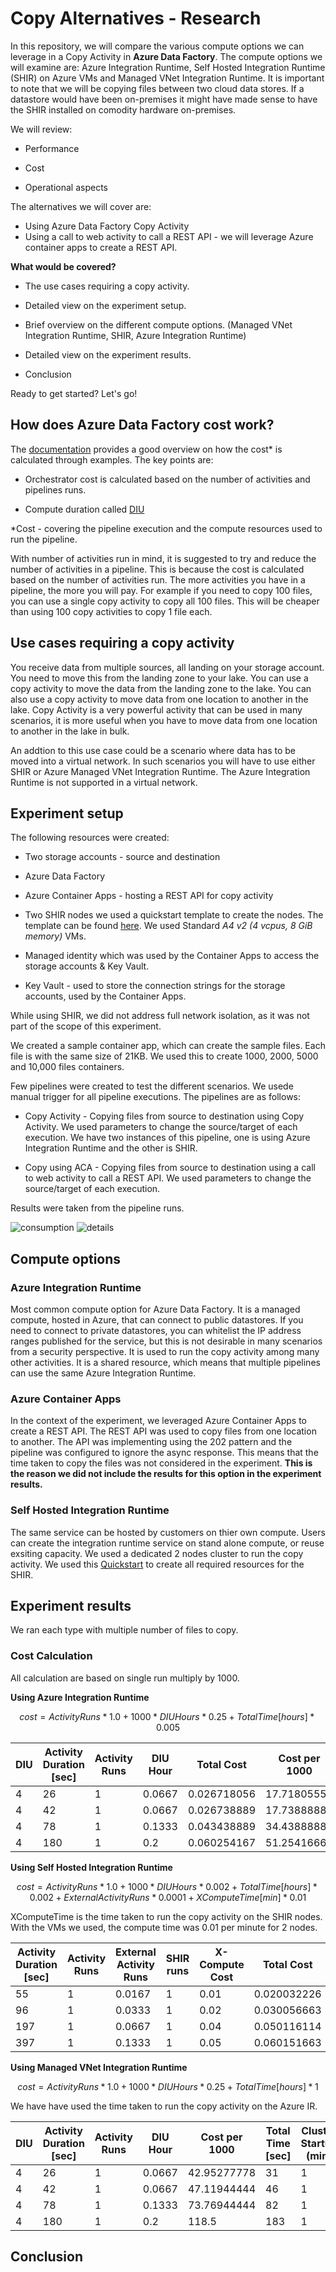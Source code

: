 # Copy Alternatives - Research

In this repository, we will compare the various compute options we can leverage in a Copy Activity in __Azure Data Factory__. The compute options we will examine are: Azure Integration Runtime, Self Hosted Integration Runtime (SHIR) on Azure VMs and Managed VNet Integration Runtime. It is important to note that we will be copying files between two cloud data stores. If a datastore would have been on-premises it might have made sense to have the SHIR installed on comodity hardware on-premises.

We will review:

- Performance

- Cost

- Operational aspects

The alternatives we will cover are:

- Using Azure Data Factory Copy Activity 
- Using a call to web activity to call a REST API - we will leverage Azure container apps to create a REST API.

__What would be covered?__

- The use cases requiring a copy activity.

- Detailed view on the experiment setup.

- Brief overview on the different compute options. (Managed VNet Integration Runtime, SHIR, Azure Integration Runtime)

- Detailed view on the experiment results.

- Conclusion

Ready to get started? Let's go!

## How does Azure Data Factory cost work?

The [documentation](https://learn.microsoft.com/en-us/azure/data-factory/pricing-concepts) provides a good overview on how the cost* is calculated through examples. The key points are:

- Orchestrator cost is calculated based on the number of activities and pipelines runs.

- Compute duration called [DIU](https://learn.microsoft.com/en-us/azure/data-factory/copy-activity-performance#data-integration-units)


*Cost - covering the pipeline execution and the compute resources used to run the pipeline.

With number of activities run in mind, it is suggested to try and reduce the number of activities in a pipeline. This is because the cost is calculated based on the number of activities run. The more activities you have in a pipeline, the more you will pay. For example if you need to copy 100 files, you can use a single copy activity to copy all 100 files. This will be cheaper than using 100 copy activities to copy 1 file each.

## Use cases requiring a copy activity


You receive data from multiple sources, all landing on your storage account. You need to move this from the landing zone to your lake. You can use a copy activity to move the data from the landing zone to the lake. You can also use a copy activity to move data from one location to another in the lake. Copy Activity is a very powerful activity that can be used in many scenarios, it is more useful when you have to move data from one location to another in the lake in bulk. 

An addtion to this use case could be a scenario where data has to be moved into a virtual network. In such scenarios you will have to use either SHIR or Azure Managed VNet Integration Runtime. The Azure Integration Runtime is not supported in a virtual network.


## Experiment setup

The following resources were created:

- Two storage accounts - source and destination

- Azure Data Factory

- Azure Container Apps - hosting a REST API for copy activity

- Two SHIR nodes we used a quickstart template to create the nodes. The template can be found [here](https://github.com/Azure/azure-quickstart-templates/tree/master/quickstarts/microsoft.compute/vms-with-selfhost-integration-runtime). We used Standard _A4 v2 (4 vcpus, 8 GiB memory)_ VMs.

- Managed identity which was used by the Container Apps to access the storage accounts & Key Vault.

- Key Vault - used to store the connection strings for the storage accounts, used by the Container Apps.

While using SHIR, we did not address full network isolation, as it was not part of the scope of this experiment. 

We created a sample container app, which can create the sample files. Each file is with the same size of 21KB. We used this to create 1000, 2000, 5000 and 10,000 files containers.

Few pipelines were created to test the different scenarios. We usede manual trigger for all pipeline executions. The pipelines are as follows:

- Copy Activity - Copying files from source to destination using Copy Activity. We used parameters to change the source/target of each execution. We have two instances of this pipeline, one is using Azure Integration Runtime and the other is SHIR.

- Copy using ACA - Copying files from source to destination using a call to web activity to call a REST API. We used parameters to change the source/target of each execution. 

Results were taken from the pipeline runs. 

![consumption](/images/pipeline_consumption.png)
![details](/images/pipeline_run_details.png)

## Compute options

### Azure Integration Runtime

Most common compute option for Azure Data Factory. It is a managed compute, hosted in Azure, that can connect to public datastores. If you need to connect to private datastores, you can whitelist the IP address ranges published for the service, but this is not desirable in many scenarios from a security perspective. It is used to run the copy activity among many other activities. It is a shared resource, which means that multiple pipelines can use the same Azure Integration Runtime.

### Azure Container Apps

In the context of the experiment, we leveraged Azure Container Apps to create a REST API. The REST API was used to copy files from one location to another. The API was implementing using the 202 pattern and the pipeline was configured to ignore the async response. This means that the time taken to copy the files was not considered in the experiment. __This is the reason we did not include the results for this option in the experiment results.__

### Self Hosted Integration Runtime

The same service can be hosted by customers on thier own compute. Users can create the integration runtime service on stand alone compute, or reuse exsiting capacity. We used a dedicated 2 nodes cluster to run the copy activity. We used this [Quickstart](https://github.com/Azure/azure-quickstart-templates/tree/master/quickstarts/microsoft.compute/vms-with-selfhost-integration-runtime) to create all required resources for the SHIR.

## Experiment results 

We ran each type with multiple number of files to copy. 

### Cost Calculation

All calculation are based on single run multiply by 1000.

__Using Azure Integration Runtime__

$$ cost = {ActivityRuns * 1.0 + 1000 * DIUHours * 0.25 + Total Time[hours] * 0.005  } $$


| DIU | Activity Duration [sec]| Activity Runs| DIU Hour| Total Cost | Cost per 1000| Total Time [sec]|
|-----|------------------------|--------------|---------|------------|--------------|-----------------|
|4|	26|	1|	0.0667|	0.026718056|	17.71805556	|31|
|4|	42|	1|	0.0667|	0.026738889|	17.73888889	|46|
|4|	78|	1|	0.1333|	0.043438889|	34.43888889|	82|
|4|	180|	1	|0.2	|0.060254167	|51.25416667	|183|


__Using Self Hosted Integration Runtime__


$$ cost = {ActivityRuns * 1.0 + 1000 * DIUHours * 0.002 + Total Time[hours] * 0.002 + External Activity Runs * 0.0001 + XComputeTime[min] * 0.01  } $$

XComputeTime is the time taken to run the copy activity on the SHIR nodes. With the VMs we used, the compute time was 0.01 per minute for 2 nodes.

|Activity Duration [sec]| Activity Runs| External Activity Runs| SHIR runs|	X-Compute Cost	|Total Cost| Cost per 1000|	Total Time [sec]|
|-----------------------|--------------|-----------------------|----------|-----------------|----------|--------------|-----------------|
|55|	1|	0.0167	|1	|0.01	|0.020032226	|11.53222556	|55|
|96|	1|	0.0333	|1	|0.02	|0.030056663	|21.55666333	|96|
|197|	1|	0.0667	|1	|0.04	|0.050116114	|41.61611444	|197|
|397|	1|	0.1333	|1	|0.05	|0.060151663	|51.65166333	|249|


__Using Managed VNet Integration Runtime__
    
$$ cost = {ActivityRuns * 1.0 + 1000 * DIUHours * 0.25 + Total Time[hours] * 1  } $$

We have have used the time taken to run the copy activity on the Azure IR.

|DIU|	 Activity Duration [sec]|	Activity Runs| 	DIU Hour| Cost per 1000| Total Time [sec]|	Cluster Startup (min)|
|---|---------------------------|----------------|----------|--------------|-----------------|-----------------------|
|4|	26|	1|	0.0667|	42.95277778	|31|	1|
|4|	42|	1|	0.0667|	47.11944444	|46|	1|
|4|	78|	1|	0.1333|	73.76944444|	82|	1|
|4	|180	|1	|0.2	|118.5	|183	|1|



## Conclusion
